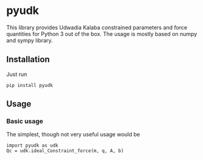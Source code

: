 # pyudk


This library provides Udwadia Kalaba constrained parameters and force quantities for Python 3 out of the box. The usage is mostly based on numpy and sympy library.

## Installation

Just run

    pip install pyudk


## Usage
### Basic usage

The simplest, though not very useful usage would be

    import pyudk as udk
    Qc = udk.ideal_Constraint_force(m, q, A, b)
